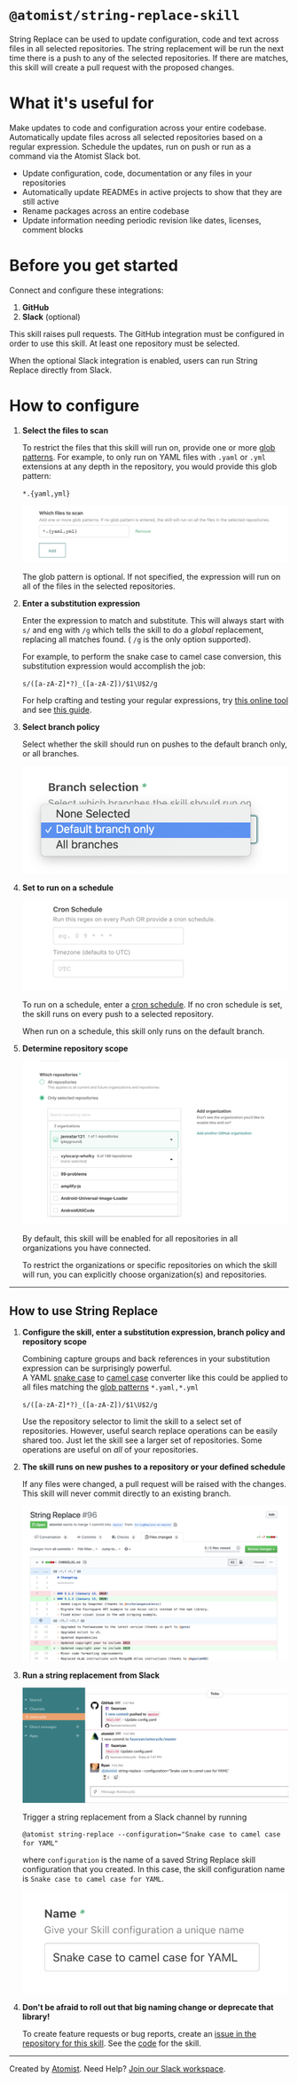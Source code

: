 # `@atomist/string-replace-skill`

String Replace can be used to update configuration, code and text across files in all selected repositories. 
The string replacement will be run the next time there is a push to any of the selected repositories. 
If there are matches, this skill will create a pull request with the proposed changes.

<!---atomist-skill-readme:start--->

# What it's useful for

Make updates to code and configuration across your entire codebase. Automatically update files across all selected repositories based on a regular expression. Schedule the updates, run on push or run as a command via the Atomist Slack bot.

* Update configuration, code, documentation or any files in your repositories
* Automatically update READMEs in active projects to show that they are still active
* Rename packages across an entire codebase
* Update information needing periodic revision like dates, licenses, comment blocks

# Before you get started

Connect and configure these integrations:

1. **GitHub**
2. **Slack** (optional)

This skill raises pull requests. The GitHub integration must be configured in order to use this skill. At least one repository must be selected.

When the optional Slack integration is enabled, users can run String Replace directly from Slack.
 
# How to configure

1. **Select the files to scan**

    To restrict the files that this skill will run on, provide one or more 
    [glob patterns](https://en.wikipedia.org/wiki/Glob_(programming)). 
    For example, to only run on YAML files with `.yaml` or `.yml` extensions at any depth in the repository, 
    you would provide this glob pattern:
    
    `*.{yaml,yml}`
    
    ![File glob](docs/images/file-pattern.png)
    
    The glob pattern is optional.  If not specified, the expression will run on all of the files in the selected repositories.

2. **Enter a substitution expression**

    Enter the expression to match and substitute. This will always start with `s/` and eng with `/g` which tells 
    the skill to do a *global* replacement, replacing all matches found. ( `/g` is the only option supported). 
    
    For example, to perform the snake case to camel case conversion, this substitution expression would accomplish the job:
    
    `s/([a-zA-Z]*?)_([a-zA-Z])/$1\U$2/g`
    
    For help crafting and testing your regular expressions, try [this online tool](https://regex101.com/) and 
    see [this guide](https://developer.mozilla.org/en-US/docs/Web/JavaScript/Guide/Regular_Expressions/Cheatsheet).

3. **Select branch policy**
 
    Select whether the skill should run on pushes to the default branch only, or all branches. 

    ![branch_policy](docs/images/branch-policy.png)

4. **Set to run on a schedule**

    ![schedule](docs/images/screenshot2.png)
    
    To run on a schedule, enter a [cron schedule](https://en.wikipedia.org/wiki/Cron). If no cron schedule is set, 
    the skill runs on every push to a selected repository.
    
    When run on a schedule, this skill only runs on the default branch.

5. **Determine repository scope**

    ![Repository filter](docs/images/repo-filter.png)

    By default, this skill will be enabled for all repositories in all organizations you have connected.

    To restrict the organizations or specific repositories on which the skill will run, you can explicitly choose 
    organization(s) and repositories.

---

## How to use String Replace

1. **Configure the skill, enter a substitution expression, branch policy and repository scope** 

    Combining capture groups and back references in your substitution expression can be surprisingly powerful.  
    A YAML [snake case](https://en.wikipedia.org/wiki/Snake_case) to 
    [camel case](https://en.wikipedia.org/wiki/Camel_case) converter like this could be applied to all files 
    matching the [glob patterns](https://en.wikipedia.org/wiki/Glob_(programming)) `*.yaml,*.yml`

    `s/([a-zA-Z]*?)_([a-zA-Z])/$1\U$2/g`
    
    Use the repository selector to limit the skill to a select set of repositories.  However, useful search replace 
    operations can be easily shared too.  Just let the skill see a larger set of repositories.  Some operations 
    are useful on _all_ of your repositories.


2. **The skill runs on new pushes to a repository or your defined schedule**

    
    If any files were changed, a pull request will be raised with the changes. 
    This skill will never commit directly to an existing branch.
    
    ![pull_request](docs/images/pull-request.png)

3. **Run a string replacement from Slack**

    ![slack_cmd](docs/images/slack-command.png)

    Trigger a string replacement from a Slack channel by running

    ```
    @atomist string-replace --configuration="Snake case to camel case for YAML"
    ``` 

    where `configuration` is the name of a saved String Replace skill configuration that you created.
    In this case, the skill configuration name is `Snake case to camel case for YAML`.
    
    ![config_name](docs/images/configuration-name.png)

4. **Don't be afraid to roll out that big naming change or deprecate that library!**

    To create feature requests or bug reports, create an 
    [issue in the repository for this skill](https://github.com/atomist-skills/string-replace-skill/issues). 
    See the [code](https://github.com/atomist-skills/string-replace-skill) for the skill.

<!---atomist-skill-readme:end--->

---

Created by [Atomist][atomist].
Need Help?  [Join our Slack workspace][slack].

[atomist]: https://atomist.com/ (Atomist - How Teams Deliver Software)
[slack]: https://join.atomist.com/ (Atomist Community Slack) 
